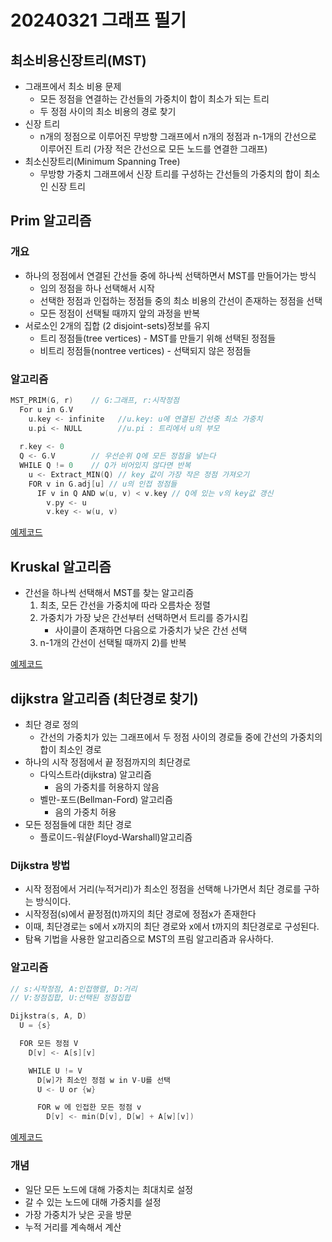 # 20240321 그래프 필기

## 최소비용신장트리(MST)
- 그래프에서 최소 비용 문제
  - 모든 정점을 연결하는 간선들의 가중치이 합이 최소가 되는 트리
  - 두 정점 사이의 최소 비용의 경로 찾기
- 신장 트리
  - n개의 정점으로 이루어진 무방향 그래프에서 n개의 정점과 n-1개의 간선으로 이루어진 트리 (가장 적은 간선으로 모든 노드를 연결한 그래프)
- 최소신장트리(Minimum Spanning Tree)
  - 무방향 가중치 그래프에서 신장 트리를 구성하는 간선들의 가중치의 합이 최소인 신장 트리

## Prim 알고리즘

### 개요
- 하나의 정점에서 연결된 간선들 중에 하나씩 선택하면서 MST를 만들어가는 방식
  - 임의 정점을 하나 선택해서 시작
  - 선택한 정점과 인접하는 정점들 중의 최소 비용의 간선이 존재하는 정점을 선택
  - 모든 정점이 선택될 때까지 앞의 과정을 반복
- 서로소인 2개의 집합 (2 disjoint-sets)정보를 유지
  - 트리 정점들(tree vertices) - MST를 만들기 위해 선택된 정점들
  - 비트리 정점들(nontree vertices) - 선택되지 않은 정점들

### 알고리즘
```c
MST_PRIM(G, r)    // G:그래프, r:시작정점
  For u in G.V
    u.key <- infinite   //u.key: u에 연결된 간선중 최소 가중치
    u.pi <- NULL        //u.pi : 트리에서 u의 부모
  
  r.key <- 0
  Q <- G.V        // 우선순위 Q에 모든 정점을 넣는다
  WHILE Q != 0    // Q가 비어있지 않다면 반복
    u <- Extract_MIN(Q) // key 값이 가장 작은 정점 가져오기
    FOR v in G.adj[u] // u의 인접 정점들
      IF v in Q AND w(u, v) < v.key // Q에 있는 v의 key값 갱신
        v.py <- u
        v.key <- w(u, v)
```

[예제코드](./code/MST_prim.py)

## Kruskal 알고리즘
- 간선을 하나씩 선택해서 MST를 찾는 알고리즘
  1) 최초, 모든 간선을 가중치에 따라 오름차순 정렬
  2) 가중치가 가장 낮은 간선부터 선택하면서 트리를 증가시킴
       - 사이클이 존재하면 다음으로 가중치가 낮은 간선 선택
  3) n-1개의 간선이 선택될 때까지 2)를 반복

[예제코드](./code/MST_kruskal.py)


## dijkstra 알고리즘 (최단경로 찾기)
- 최단 경로 정의
  - 간선의 가중치가 있는 그래프에서 두 정점 사이의 경로들 중에 간선의 가중치의 합이 최소인 경로
- 하나의 시작 정점에서 끝 정점까지의 최단경로
  - 다익스트라(dijkstra) 알고리즘
    - 음의 가중치를 허용하지 않음
  - 벨만-포드(Bellman-Ford) 알고리즘
    - 음의 가중치 허용
- 모든 정점들에 대한 최단 경로
  - 플로이드-워샬(Floyd-Warshall)알고리즘

### Dijkstra 방법
- 시작 정점에서 거리(누적거리)가 최소인 정점을 선택해 나가면서 최단 경로를 구하는 방식이다.
- 시작정점(s)에서 끝정점(t)까지의 최단 경로에 정점x가 존재한다
- 이때, 최단경로는 s에서 x까지의 최단 경로와 x에서 t까지의 최단경로로 구성된다.
- 탐욕 기법을 사용한 알고리즘으로 MST의 프림 알고리즘과 유사하다.

### 알고리즘
```c
// s:시작정점, A:인접행렬, D:거리
// V:정점집합, U:선택된 정점집합

Dijkstra(s, A, D)
  U = {s}

  FOR 모든 정점 V
    D[v] <- A[s][v]

    WHILE U != V
      D[w]가 최소인 정점 w in V-U를 선택
      U <- U or {w}

      FOR w 에 인접한 모든 정점 v
        D[v] <- min(D[v], D[w] + A[w][v])

```
[예제코드](./code/dijkstra.py)
### 개념
- 일단 모든 노드에 대해 가중치는 최대치로 설정
- 갈 수 있는 노드에 대해 가중치를 설정
- 가장 가중치가 낮은 곳을 방문
- 누적 거리를 계속해서 계산